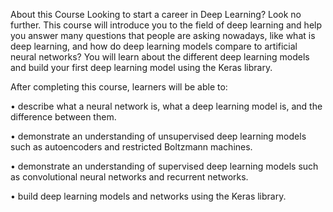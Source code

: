 About this Course
Looking to start a career in Deep Learning? Look no further. This course will introduce you to the field of deep learning and help you answer many questions that people are asking nowadays, like what is deep learning, and how do deep learning models compare to artificial neural networks? You will learn about the different deep learning models and build your first deep learning model using the Keras library.

After completing this course, learners will be able to: 

• describe what a neural network is, what a deep learning model is, and the difference between them. 

• demonstrate an understanding of unsupervised deep learning models such as autoencoders and restricted Boltzmann machines.

• demonstrate an understanding of supervised deep learning models such as convolutional neural networks and recurrent networks. 

• build deep learning models and networks using the Keras library.
